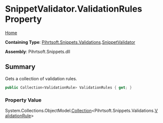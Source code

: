 <a name="_top"></a>

# SnippetValidator\.ValidationRules Property

[Home](../../../../../README.md#_top)

**Containing Type**: [Pihrtsoft.Snippets.Validations](../../README.md#_top)\.[SnippetValidator](../README.md#_top)

**Assembly**: Pihrtsoft\.Snippets\.dll

## Summary

Gets a collection of validation rules\.

```csharp
public Collection<ValidationRule> ValidationRules { get; }
```

### Property Value

System\.Collections\.ObjectModel\.[Collection](https://docs.microsoft.com/en-us/dotnet/api/system.collections.objectmodel.collection-1)\<Pihrtsoft\.Snippets\.Validations\.[ValidationRule](../../ValidationRule/README.md#_top)>

